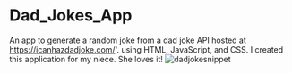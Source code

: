 # Dad_Jokes_App
An app to generate a random joke from a dad joke API hosted at https://icanhazdadjoke.com/'. using  HTML, JavaScript, and CSS. I created this application for my niece.  She loves it! 
![dadjokesnippet](https://user-images.githubusercontent.com/89651714/143667282-d78009a4-87aa-46f5-8b38-5b0ce47aee5e.PNG)
